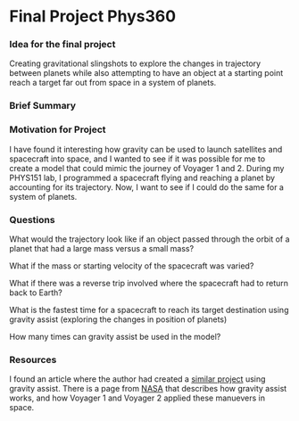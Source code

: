 # Final Project Phys360

### Idea for the final project

Creating gravitational slingshots to explore the changes in trajectory between planets while also attempting to have an object at a starting point reach a target far out from space in a system of planets. 

### Brief Summary



### Motivation for Project
I have found it interesting how gravity can be used to launch satellites and spacecraft into space, and I wanted to see if it was possible for me to create a model that could mimic the journey of Voyager 1 and 2. During my PHYS151 lab, I programmed a spacecraft flying and reaching a planet by accounting for its trajectory. Now, I want to see if I could do the same for a system of planets. 

### Questions 
What would the trajectory look like if an object passed through the orbit of a planet that had a large mass versus a small mass?

What if the mass or starting velocity of the spacecraft was varied? 

What if there was a reverse trip involved where the spacecraft had to return back to Earth?

What is the fastest time for a spacecraft to reach its target destination using gravity assist (exploring the changes in position of planets)

How many times can gravity assist be used in the model?


### Resources
I found an article where the author had created a [similar project](https://pages.vassar.edu/magnes/2016/12/11/gravity-assist/) using gravity assist. 
There is a page from [NASA](https://science.nasa.gov/learn/basics-of-space-flight/primer/) that describes how gravity assist works, and how Voyager 1 and Voyager 2 applied these manuevers in space. 
